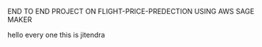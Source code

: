 END TO END PROJECT ON FLIGHT-PRICE-PREDECTION USING AWS SAGE MAKER


hello every one this is jitendra 
